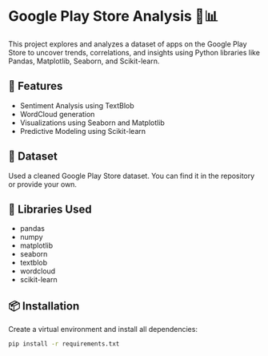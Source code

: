 # Google Play Store Analysis 📱📊

This project explores and analyzes a dataset of apps on the Google Play Store to uncover trends, correlations, and insights using Python libraries like Pandas, Matplotlib, Seaborn, and Scikit-learn.

## 🚀 Features

- Sentiment Analysis using TextBlob
- WordCloud generation
- Visualizations using Seaborn and Matplotlib
- Predictive Modeling using Scikit-learn

## 📁 Dataset

Used a cleaned Google Play Store dataset. You can find it in the repository or provide your own.

## 🧰 Libraries Used

- pandas
- numpy
- matplotlib
- seaborn
- textblob
- wordcloud
- scikit-learn

## 📦 Installation

Create a virtual environment and install all dependencies:

```bash
pip install -r requirements.txt
